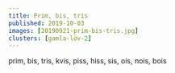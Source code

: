 ```yaml
---
title: Prim, bis, tris
published: 2019-10-03
images: [20190921-prim-bis-tris.jpg]
clusters: [gamla-löv-2]
---
```


prim, bis, tris, kvis, piss, hiss, sis, ois, nois, bois
